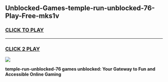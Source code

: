 
## Unblocked-Games-temple-run-unblocked-76-Play-Free-mks1v
<h3>
<a href="https://premium76.site?title=temple-run-unblocked-76&ref=23A">CLICK TO PLAY</a></h3>
<hr>

<h3>
<a href="https://premium76.site?title=temple-run-unblocked-76&ref=23A">CLICK 2 PLAY</a>
  
</h3>

<a href="https://premium76.site?title=temple-run-unblocked-76&ref=23A"><img src="https://clearcache.store/games.png"></a>


**temple-run-unblocked-76 games unblocked: Your Gateway to Fun and Accessible Online Gaming**
